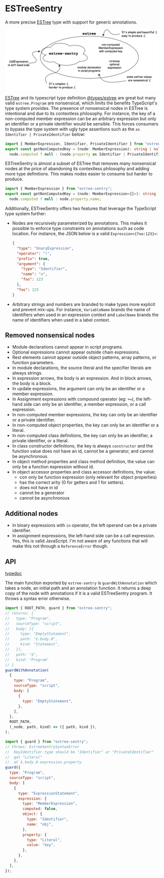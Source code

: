 # ESTreeSentry

A more precise [ESTree](https://github.com/estree/estree) type with support for
generic annotations.

![Relationship between estree and estree-sentry](doc/estree-sentry.png)

[ESTree](https://github.com/estree/estree) and its typescript type definition
[@types/estree](https://www.npmjs.com/package/@types/estree) are great but many
valid `estree.Program` are nonsensical, which limits the benefits TypeScript's
type system provides. The presence of nonsensical nodes in ESTree is intentional
and due to its contextless philosophy. For instance, the key of a non-computed
member expression can be an arbitrary expression but only an identifier or a
private identifier would be sensible. This forces consumers to bypass the type
system with ugly type assertions such as the `as Identifier | PrivateIdentifier`
below:

```typescript
import { MemberExpression, Identifier, PrivateIdentifier } from "estree";
export const getNonComputedKey = (node: MemberExpression): string | null =>
  node.computed ? null : (node.property as Identifier | PrivateIdentifier).name;
```

ESTreeSentry is almost a subset of ESTree that removes many nonsensical nodes at
the price of abandoning its contextless philosophy and adding more type
definitions. This makes nodes easier to consume but harder to produce.

```typescript
import { MemberExpression } from "estree-sentry";
export const getNonComputedKey = (node: MemberExpression<{}>): string | null =>
  node.computed ? null : node.property.name;
```

Additionally, ESTreeSentry offers two features that leverage the TypeScript type
system further:

- Nodes are recursively parameterized by annotations. This makes it possible to
  enforce type constraints on annotations such as code location. For instance,
  the JSON below is a valid `Expression<{foo:123}>`:
  ```json
  {
    "type": "UnaryExpression",
    "operator": "!",
    "prefix": true,
    "argument": {
      "type": "Identifier",
      "name": "x",
      "foo": 123
    },
    "foo": 123
  }
  ```
- Arbitrary strings and numbers are branded to make types more explicit and
  prevent mix-ups. For instance, `VariableName` brands the name of identifiers
  when used in an expression context and `LabelName` brands the name of
  identifiers when used in a label context.

## Removed nonsensical nodes

- Module declarations cannot appear in script programs.
- Optional expressions cannot appear outside chain expressions.
- Rest elements cannot appear outside object patterns, array patterns, or
  function parameters.
- In module declarations, the source literal and the specifier literals are
  always strings.
- In expression arrows, the body is an expression. And in block arrows, the body
  is a block.
- In update expressions, the argument can only be an identifier or a member
  expression.
- In Assignment expressions with compound operator (eg: `+=`), the left-hand
  side can only be an identifier, a member expression, or a call expression.
- In non-computed member expressions, the key can only be an identifier or a
  private identifier.
- In non-computed object properties, the key can only be an identifier or a
  literal.
- In non-computed class definitions, the key can only be an identifier, a
  private identifier, or a literal.
- In class constructor definitions, the key is always `constructor` and the
  function value does not have an id, cannot be a generator, and cannot be
  asynchronous.
- In object method properties and class method definition, the value can only be
  a function expression without id.
- In object accessor properties and class accessor definitions, the value:
  - con only be function expression (only relevant for object properties)
  - has the correct arity (0 for getters and 1 for setters).
  - does not have in id
  - cannot be a generator
  - cannot be asynchronous

## Additional nodes

- In binary expressions with `in` operator, the left operand can be a private
  identifier.
- In assignment expressions, the left-hand side can be a call expression. Yes,
  this is valid JavaScript. I'm not aware of any functions that will make this
  not through a `ReferenceError` though.

## API

[typedoc](https://lachrist.github.io/estree-sentry-2/typedoc/index.html)

The main function exported by `estree-sentry` is `guardWithAnnotation` which
takes a node, an initial path and an annotation function. It returns a deep copy
of the node with annotations if it is a valid ESTreeSentry program. It throws a
syntax error otherwise.

```javascript
import { ROOT_PATH, guard } from "estree-sentry";
// returns: {
//   type: "Program",
//   sourceType: "script",
//   body: [{
//     type: "EmptyStatement",
//     path: "$.body.0",
//     kind: "Statement",
//   }],
//   path: "$",
//   kind: "Program"
// }
guardWithAnnotation(
  {
    type: "Program",
    sourceType: "script",
    body: [
      {
        type: "EmptyStatement",
      },
    ],
  },
  ROOT_PATH,
  (_node, path, kind) => ({ path, kind }),
);
```

```javascript
import { guard } from "estree-sentry";
// throws: EstreeSentrySyntaxError
//  KeyIdentifier.type should be "Identifier" or "PrivateIdentifier"
//  got "Literal"
//  at $.body.0.expression.property
guard({
  type: "Program",
  sourceType: "script",
  body: [
    {
      type: "ExpressionStatement",
      expression: {
        type: "MemberExpression",
        computed: false,
        object: {
          type: "Identifier",
          name: "obj",
        },
        property: {
          type: "Literal",
          value: "key",
        },
      },
    },
  ],
});
```
